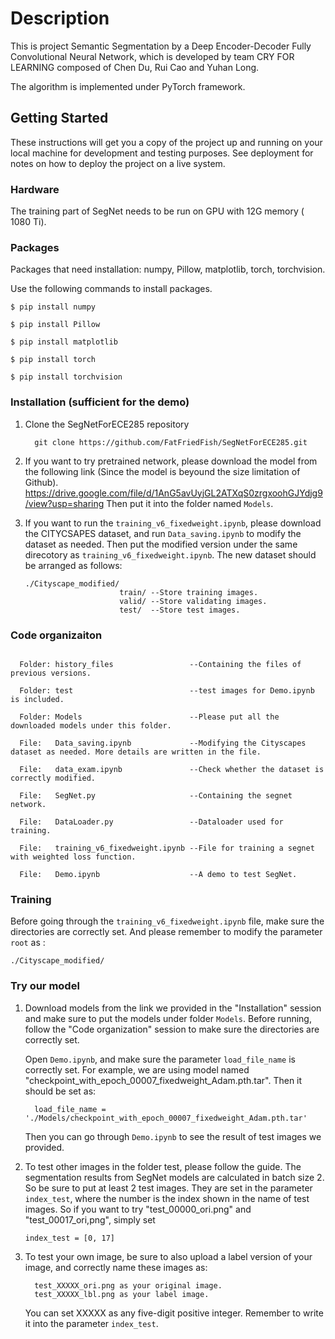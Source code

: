 # Description

This is project Semantic Segmentation by a Deep Encoder-Decoder Fully Convolutional Neural Network, which is developed by team CRY FOR LEARNING composed of Chen Du, Rui Cao and Yuhan Long.

The algorithm is implemented under PyTorch framework.

## Getting Started

These instructions will get you a copy of the project up and running on your local machine for development and testing purposes. See deployment for notes on how to deploy the project on a live system.

### Hardware
The training part of SegNet needs to be run on GPU with 12G memory ( 1080 Ti).


### Packages

Packages that need installation: numpy, Pillow, matplotlib, torch, torchvision.

Use the following commands to install packages.

  ```Shell
  $ pip install numpy

  $ pip install Pillow

  $ pip install matplotlib

  $ pip install torch

  $ pip install torchvision
  ```
### Installation (sufficient for the demo)

1. Clone the SegNetForECE285 repository
   ```Shell
     git clone https://github.com/FatFriedFish/SegNetForECE285.git
   ```
  
2. If you want to try pretrained network, please download the model from the following link (Since the model is beyound the size            limitation of Github).      
   https://drive.google.com/file/d/1AnG5avUyjGL2ATXqS0zrgxoohGJYdjg9/view?usp=sharing 
   Then put it into the folder named ```Models```.

3. If you want to run the ```training_v6_fixedweight.ipynb```, please download the CITYCSAPES dataset, and run ```Data_saving.ipynb```      to modify the dataset as needed. Then put the modified version under the same direcotory as ```training_v6_fixedweight.ipynb```. The    new dataset should be arranged as follows:
   ```shell
   ./Cityscape_modified/
                        train/ --Store training images.
                        valid/ --Store validating images.
                        test/  --Store test images.
   ```

### Code organizaiton
```shell

  Folder: history_files                 --Containing the files of previous versions.
  
  Folder: test                          --test images for Demo.ipynb is included.
  
  Folder: Models                        --Please put all the downloaded models under this folder.

  File:   Data_saving.ipynb             --Modifying the Cityscapes dataset as needed. More details are written in the file.
  
  File:   data_exam.ipynb               --Check whether the dataset is correctly modified.
  
  File:   SegNet.py                     --Containing the segnet network.
  
  File:   DataLoader.py                 --Dataloader used for training.
  
  File:   training_v6_fixedweight.ipynb --File for training a segnet with weighted loss function.
  
  File:   Demo.ipynb                    --A demo to test SegNet.
```
### Training

Before going through the ```training_v6_fixedweight.ipynb``` file, make sure the directories are correctly set. And please remember to modify the parameter ```root``` as :
```shell
./Cityscape_modified/
```

### Try our model

1. Download models from the link we provided in the "Installation" session and make sure to put the models under folder ```Models```.      Before running, follow the "Code organization" session to make sure the directories are correctly set.

   Open ```Demo.ipynb```, and make sure the parameter ```load_file_name``` is correctly set. For example, we are using model named          "checkpoint_with_epoch_00007_fixedweight_Adam.pth.tar". Then it should be set as:

   ```shell
     load_file_name = './Models/checkpoint_with_epoch_00007_fixedweight_Adam.pth.tar'
   ```
   Then you can go through ```Demo.ipynb``` to see the result of test images we provided.

2. To test other images in the folder test, please follow the guide. The segmentation results from SegNet models are calculated in batch    size 2. So be sure to put at least 2 test images. They are set in the parameter ```index_test```, where the number is the index shown    in the name of test images. So if you want to try "test_00000_ori.png" and "test_00017_ori,png", simply set

   ```shell
   index_test = [0, 17]
   ```

3. To test your own image, be sure to also upload a label version of your image, and correctly name these images as:

   ```shell
     test_XXXXX_ori.png as your original image.
     test_XXXXX_lbl.png as your label image.
   ```

   You can set XXXXX as any five-digit positive integer. Remember to write it into the parameter ```index_test```.



